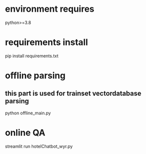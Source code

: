 # environment requires
python>=3.8
# requirements install
pip install requirements.txt
# offline parsing
## this part is used for trainset vectordatabase parsing
python offline_main.py
# online QA
streamlit run hotelChatbot_wyr.py